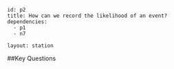 ````
id: p2
title: How can we record the likelihood of an event?
dependencies:
  - p1
  - n7

layout: station
````
##Key Questions